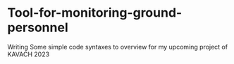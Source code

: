 # Tool-for-monitoring-ground-personnel
Writing Some simple code syntaxes to overview for my upcoming project of KAVACH 2023
